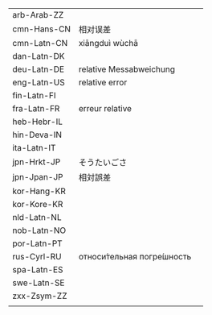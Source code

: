 | | | |
|-|-|-|
| arb-Arab-ZZ |  |  |
| cmn-Hans-CN | 相对误差 |  |
| cmn-Latn-CN | xiāngduì wùchā |  |
| dan-Latn-DK |  |  |
| deu-Latn-DE | relative Messabweichung |  |
| eng-Latn-US | relative error |  |
| fin-Latn-FI |  |  |
| fra-Latn-FR | erreur relative |  |
| heb-Hebr-IL |  |  |
| hin-Deva-IN |  |  |
| ita-Latn-IT |  |  |
| jpn-Hrkt-JP | そうたいごさ |  |
| jpn-Jpan-JP | 相対誤差 |  |
| kor-Hang-KR |  |  |
| kor-Kore-KR |  |  |
| nld-Latn-NL |  |  |
| nob-Latn-NO |  |  |
| por-Latn-PT |  |  |
| rus-Cyrl-RU | относи́тельная погре́шность |  |
| spa-Latn-ES |  |  |
| swe-Latn-SE |  |  |
| zxx-Zsym-ZZ |  |  |
|  |  |  |
